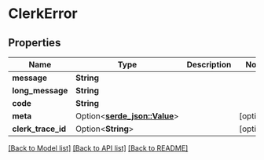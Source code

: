 # ClerkError

## Properties

Name | Type | Description | Notes
------------ | ------------- | ------------- | -------------
**message** | **String** |  | 
**long_message** | **String** |  | 
**code** | **String** |  | 
**meta** | Option<[**serde_json::Value**](.md)> |  | [optional]
**clerk_trace_id** | Option<**String**> |  | [optional]

[[Back to Model list]](../README.md#documentation-for-models) [[Back to API list]](../README.md#documentation-for-api-endpoints) [[Back to README]](../README.md)



